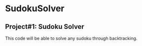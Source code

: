 # SudokuSolver
## Project#1: Sudoku Solver  
This code will be able to solve any sudoku through backtracking.  
